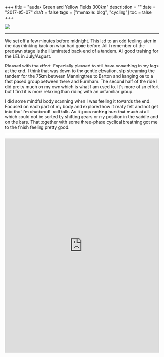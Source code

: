 +++
title = "audax  Green and Yellow Fields 300km"
description = ""
date = "2017-05-07"
draft = false
tags = ["monaxle: blog", "cycling"]
toc = false
+++

<img style="display:block;margin:auto" src="https://i.ibb.co/HDNrQGRz/GYF.jpg">

---

We set off a few minutes before midnight. This led to an odd feeling later in the day thinking back on what had gone before. All I remember of the predawn stage is the illuminated back-end of a tandem. All good training for the LEL in July/August.

Pleased with the effort. Especially pleased to still have something in my legs at the end. I think that was down to the gentle elevation, slip streaming the tandem for the 75km between Manningtree to Barton and hanging on to a fast paced group between there and Burnham. The second half of the ride I did pretty much on my own which is what I am used to. It's more of an effort but I find it is more relaxing than riding with an unfamiliar group. 

I did some mindful body scanning when I was feeling it towards the end. Focused on each part of my body and explored how it really felt and not get into the 'I'm shattered!' self talk. As it goes nothing hurt that much at all which could not be sorted by shifting gears or my position in the saddle and on the bars. That together with some three-phase cyclical breathing got me to the finish feeling pretty good.   

***

<iframe src="https://ridewithgps.com/embeds?type=trip&id=74324207&metricUnits=true&sampleGraph=true&distanceMarkers=true&showPhotos=true" style="width: 1px; min-width: 100%; height: 700px; border: none;" scrolling="no"></iframe>